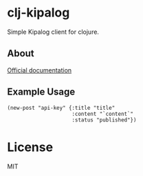 # clj-kipalog

 Simple Kipalog client for clojure.

## About

 [Official documentation](https://github.com/Kipalog/Kipalog-API-Doc)

## Example Usage

```
(new-post "api-key" {:title "title"
                     :content "`content`"
                     :status "published"})
```

# License

MIT
